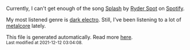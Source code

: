
  Currently, I can't get enough of the song <a href="https://open.spotify.com/track/35bmrzJtzBj6Gj93zPlBXy">Splash</a> by <a href="https://open.spotify.com/artist/5vcZnjpJXSwYQGi8PlMS3B">Ryder Spot</a> on <a href="https://open.spotify.com/user/9qz2xtkur2fengfsdcq8dd907?si=kq2SVrUkSNe0z1NJjpt7kg">Spotify</a>.

  My most listened genre is <a href="https://duckduckgo.com/?q=dark electro music">dark electro</a>.
  Still, I've been listening to a lot of <a href="https://duckduckgo.com/?q=metalcore music">metalcore</a> lately.

  This file is generated automatically. Read more <a href="https://github.com/CodeF0x/CodeF0x/blob/master/IMPORTANT.md">here</a>.
  <br>
  <sub>Last modified at 2021-12-12 03:04:08.</sub>
  
